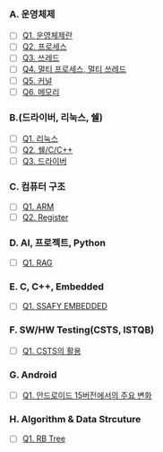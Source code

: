 ### A. 운영체제

- [ ] [Q1. 운영체제란](./A-1.md)
- [ ] [Q2. 프로세스](./A-2.md)
- [ ] [Q3. 쓰레드](./A-3.md)
- [ ] [Q4. 멀티 프로세스, 멀티 쓰레드](./A-4.md)
- [ ] [Q5. 커널](./A-5.md)
- [ ] [Q6. 메모리](./A-6.md)

### B.(드라이버, 리눅스, 쉘)

- [ ] [Q1. 리눅스](./B-1.md)
- [ ] [Q2. 쉘/C/C++](./B-2.md)
- [ ] [Q3. 드라이버](./B-1.md)

### C. 컴퓨터 구조

- [ ] [Q1. ARM](./C-1.md)
- [ ] [Q2. Register](./C-2.md)

### D. AI, 프로젝트, Python

- [ ] [Q1. RAG](./D-1.md)

### E. C, C++, Embedded

- [ ] [Q1. SSAFY EMBEDDED](./E-1.md)

### F. SW/HW Testing(CSTS, ISTQB)

- [ ] [Q1. CSTS의 활용](./F-1.md)

### G. Android
- [ ] [Q1. 안드로이드 15버전에서의 주요 변화](./G-1.md)

### H. Algorithm & Data Strcuture
- [ ] [Q1. RB Tree](./H-1.md)
